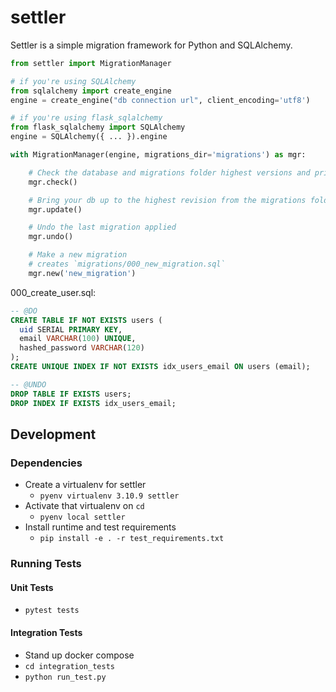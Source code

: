 # settler
Settler is a simple migration framework for Python and SQLAlchemy.

```python
from settler import MigrationManager

# if you're using SQLAlchemy
from sqlalchemy import create_engine
engine = create_engine("db connection url", client_encoding='utf8')

# if you're using flask_sqlalchemy
from flask_sqlalchemy import SQLAlchemy
engine = SQLAlchemy({ ... }).engine

with MigrationManager(engine, migrations_dir='migrations') as mgr:

    # Check the database and migrations folder highest versions and print them
    mgr.check()

    # Bring your db up to the highest revision from the migrations folder
    mgr.update()

    # Undo the last migration applied
    mgr.undo()

    # Make a new migration
    # creates `migrations/000_new_migration.sql`
    mgr.new('new_migration')
```

000_create_user.sql:
```sql
-- @DO
CREATE TABLE IF NOT EXISTS users (
  uid SERIAL PRIMARY KEY,
  email VARCHAR(100) UNIQUE,
  hashed_password VARCHAR(120)
);
CREATE UNIQUE INDEX IF NOT EXISTS idx_users_email ON users (email);

-- @UNDO
DROP TABLE IF EXISTS users;
DROP INDEX IF EXISTS idx_users_email;
```


## Development

### Dependencies
- Create a virtualenv for settler
    - `pyenv virtualenv 3.10.9 settler`
- Activate that virtualenv on `cd`
    - `pyenv local settler`
- Install runtime and test requirements
    - `pip install -e . -r test_requirements.txt`

### Running Tests
#### Unit Tests
- `pytest tests`

#### Integration Tests
- Stand up docker compose
- `cd integration_tests`
- `python run_test.py`
